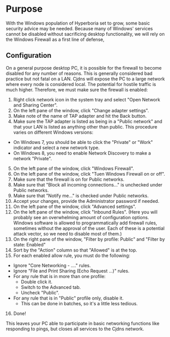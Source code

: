 # Purpose

With the Windows population of Hyperboria set to grow, some basic security advice may be needed. Because many of Windows' services cannot be disabled without sacrificing desktop functionality, we will rely on the Windows Firewall as a first line of defense,

## Configuration

On a general purpose desktop PC, it is possible for the firewall to become disabled for any number of reasons. This is generally considered bad practice but not fatal on a LAN. Cjdns will expose the PC to a large network where every node is considered local. The potential for hostile traffic is much higher. Therefore, we must make sure the firewall is enabled:


1. Right click network icon in the system tray and select "Open Network and Sharing Center".
2. On the left pane of the window, click "Change adapter settings".
3. Make note of the name of TAP adapter and hit the Back button.
4. Make sure the TAP adapter is listed as being in a "Public network" and that your LAN is listed as anything other than public. This procedure varies on different Windows versions:
  * On Windows 7, you should be able to click the "Private" or "Work" indicator and select a new network type.
  * On Windows 8, you need to enable Network Discovery to make a network "Private".
5. On the left pane of the window, click "Windows Firewall".
6. On the left pane of the window, click "Tuen Windows Firewall on or off".
7. Make sure that the firewall is on for Public networks.
8. Make sure that "Block all incoming connections..." is unchecked under Public networks.
9. Make sure that "Notify me..." is checked under Public networks.
10. Accept your changes, provide the Administrator password if needed.
11. On the left pane of the window, click "Advanced settings".
12. On the left pane of the window, click "Inbound Rules". (Here you will probably see an overwhelming amount of configuration options. Windows software is allowed to programmatically add firewall rules, sometimes without the approval of the user. Each of these is a potential attack vector, so we need to disable most of them.)
13. On the right pane of the window, "Filter by profile: Public" and "Filter by state: Enabled"
14. Sort by the "Action" column so that "Allowed" is at the top.
15. For each enabled allow rule, you must do the following:
  * Ignore "Core Networking - ...." rules.
  * Ignore "File and Print Sharing (Echo Request ...)" rules.
  * For any rule that is in more than one profile:
    + Double click it.
    + Switch to the Advanced tab.
    + Uncheck "Public".
  * For any rule that is in "Public" profile only, disable it.
    + This can be done in batches, so it's a little less tedious.
16. Done!

This leaves your PC able to participate in basic networking functions like responding to pings, but closes all services to the Cjdns network.

